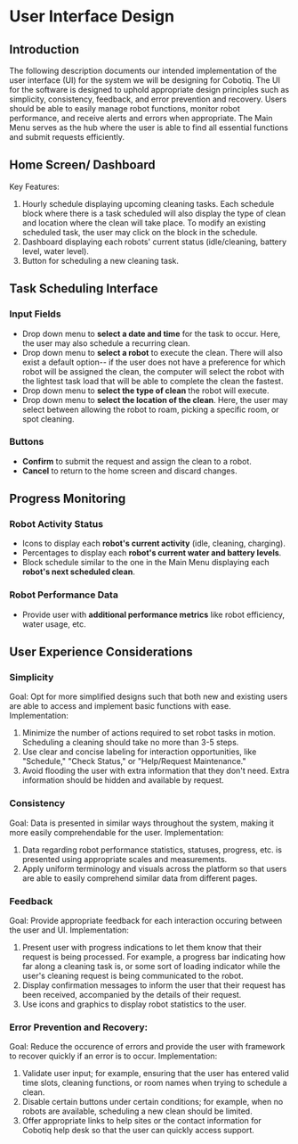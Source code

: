 # User Interface Design 
## Introduction
The following description documents our intended implementation of the user interface (UI) for the system we will be designing for Cobotiq. The UI for the software is designed to uphold appropriate design principles such as simplicity, consistency, feedback, and error prevention and recovery. Users should be able to easily manage robot functions, monitor robot performance, and receive alerts and errors when appropriate. The Main Menu serves as the hub where the user is able to find all essential functions and submit requests efficiently.

## Home Screen/ Dashboard
Key Features:
1. Hourly schedule displaying upcoming cleaning tasks. Each schedule block where there is a task scheduled will also display the type of clean and location where the clean will take place. To modify an existing scheduled task, the user may click on the block in the schedule. 
2. Dashboard displaying each robots' current status (idle/cleaning, battery level, water level).
3. Button for scheduling a new cleaning task. 

## Task Scheduling Interface
### Input Fields
- Drop down menu to **select a date and time** for the task to occur. Here, the user may also schedule a recurring clean. 
- Drop down menu to **select a robot** to execute the clean. There will also exist a default option-- if the user does not have a preference for which robot will be assigned the clean, the computer will select the robot with the lightest task load that will be able to complete the clean the fastest.
- Drop down menu to **select the type of clean** the robot will execute.
- Drop down menu to **select the location of the clean**. Here, the user may select between allowing the robot to roam, picking a specific room, or spot cleaning. 
### Buttons
- **Confirm** to submit the request and assign the clean to a robot.
- **Cancel** to return to the home screen and discard changes. 

## Progress Monitoring
### Robot Activity Status
- Icons to display each **robot's current activity** (idle, cleaning, charging).
- Percentages to display each **robot's current water and battery levels**.
- Block schedule similar to the one in the Main Menu displaying each **robot's next scheduled clean**.
### Robot Performance Data
- Provide user with **additional performance metrics** like robot efficiency, water usage, etc. 

## User Experience Considerations
### Simplicity
Goal: Opt for more simplified designs such that both new and existing users are able to access and implement basic functions with ease.
Implementation:
1. Minimize the number of actions required to set robot tasks in motion. Scheduling a cleaning should take no more than 3-5 steps.
2. Use clear and concise labeling for interaction opportunities, like "Schedule," "Check Status," or "Help/Request Maintenance."
3. Avoid flooding the user with extra information that they don't need. Extra information should be hidden and available by request.
### Consistency
Goal: Data is presented in similar ways throughout the system, making it more easily comprehendable for the user.
Implementation:
1. Data regarding robot performance statistics, statuses, progress, etc. is presented using appropriate scales and measurements.
2. Apply uniform terminology and visuals across the platform so that users are able to easily comprehend similar data from different pages.
### Feedback
Goal: Provide appropriate feedback for each interaction occuring between the user and UI.
Implementation:
1. Present user with progress indications to let them know that their request is being processed. For example, a progress bar indicating how far along a cleaning task is, or some sort of loading indicator while the user's cleaning request is being communicated to the robot.
2. Display confirmation messages to inform the user that their request has been received, accompanied by the details of their request.
3. Use icons and graphics to display robot statistics to the user. 
### Error Prevention and Recovery: 
Goal: Reduce the occurence of errors and provide the user with framework to recover quickly if an error is to occur.
Implementation:
1. Validate user input; for example, ensuring that the user has entered valid time slots, cleaning functions, or room names when trying to schedule a clean.
2. Disable certain buttons under certain conditions; for example, when no robots are available, scheduling a new clean should be limited.
3. Offer appropriate links to help sites or the contact information for Cobotiq help desk so that the user can quickly access support. 
